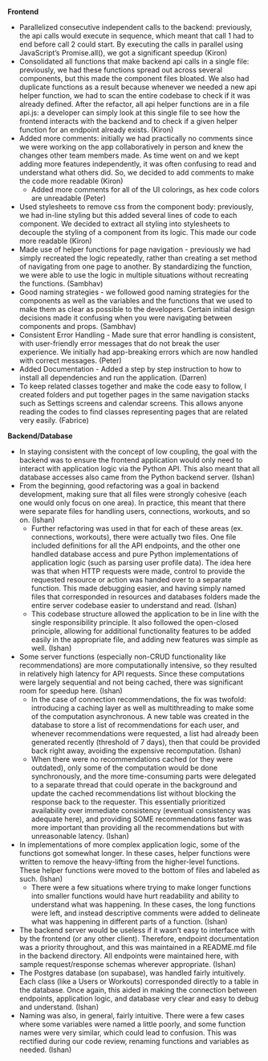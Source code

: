 **Frontend**
- Parallelized consecutive independent calls to the backend: previously, the api calls would execute in sequence, which meant that call 1 had to end before call 2 could start. By executing the calls in parallel using JavaScript’s Promise.all(), we got a significant speedup (Kiron)
- Consolidated all functions that make backend api calls in a single file: previously, we had these functions spread out across several components, but this made the component files bloated. We also had duplicate functions as a result because whenever we needed a  new api helper function, we had to scan the entire codebase to check if it was already defined. After the refactor, all api helper functions are in a file api.js: a developer can simply look at this single file to see how the frontend interacts with the backend and to check if a given helper function for an endpoint already exists. (Kiron)
- Added more comments: initially we had practically no comments since we were working on the app collaboratively in person and knew the changes other team members made. As time went on and we kept adding more features independently, it was often confusing to read and understand what others did. So, we decided to add comments to make the code more readable (Kiron)
  - Added more comments for all of the UI colorings, as hex code colors are unreadable (Peter)
- Used stylesheets to remove css from the component body: previously, we had in-line styling but this added several lines of code to each component. We decided to extract all styling into stylesheets to decouple the styling of a component from its logic. This made our code more readable (Kiron)
- Made use of helper functions for page navigation - previously we had simply recreated the logic repeatedly, rather than creating a set method of navigating from one page to another. By standardizing the function, we were able to use the logic in multiple situations without recreating the functions. (Sambhav)
- Good naming strategies - we followed good naming strategies for the components as well as the variables and the functions that we used to make them as clear as possible to the developers. Certain initial design decisions made it confusing when you were navigating between components and props. (Sambhav)
- Consistent Error Handling - Made sure that error handling is consistent, with user-friendly error messages that do not break the user experience. We initially had app-breaking errors which are now handled with correct messages. (Peter)
- Added Documentation - Added a step by step instruction to how to install all dependencies and run the application. (Darren)
- To keep related classes together and make the code easy to follow, I created folders and put together pages in the same navigation stacks such as Settings screens and calendar screens. This allows anyone reading the codes to find classes representing pages that are related very easily. (Fabrice)

**Backend/Database**
- In staying consistent with the concept of low coupling, the goal with the backend was to ensure the frontend application would only need to interact with application logic via the Python API. This also meant that all database accesses also came from the Python backend server. (Ishan)
- From the beginning, good refactoring was a goal in backend development, making sure that all files were strongly cohesive (each one would only focus on one area). In practice, this meant that there were separate files for handling users, connections, workouts, and so on. (Ishan)
  - Further refactoring was used in that for each of these areas (ex. connections, workouts), there were actually two files. One file included definitions for all the API endpoints, and the other one handled database access and pure Python implementations of application logic (such as parsing user profile data). The idea here was that when HTTP requests were made, control to provide the requested resource or action was handed over to a separate function. This made debugging easier, and having simply named files that corresponded in resources and databases folders made the entire server codebase easier to understand and read. (Ishan)
  - This codebase structure allowed the application to be in line with the single responsibility principle. It also followed the open-closed principle, allowing for additional functionality features to be added easily in the appropriate file, and adding new features was simple as well. (Ishan)
- Some server functions (especially non-CRUD functionality like recommendations) are more computationally intensive, so they resulted in relatively high latency for API requests. Since these computations were largely sequential and not being cached, there was significant room for speedup here. (Ishan)
  - In the case of connection recommendations, the fix was twofold: introducing a caching layer as well as multithreading to make some of the computation asynchronous. A new table was created in the database to store a list of recommendations for each user, and whenever recommendations were requested, a list had already been generated recently (threshold of 7 days), then that could be provided back right away, avoiding the expensive recomputation. (Ishan)
  - When there were no recommendations cached (or they were outdated), only some of the computation would be done synchronously, and the more time-consuming parts were delegated to a separate thread that could operate in the background and update the cached recommendations list without blocking the response back to the requester. This essentially prioritized availability over immediate consistency (eventual consistency was adequate here), and providing SOME recommendations faster was more important than providing all the recommendations but with unreasonable latency. (Ishan)
- In implementations of more complex application logic, some of the functions got somewhat longer. In these cases, helper functions were written to remove the heavy-lifting from the higher-level functions. These helper functions were moved to the bottom of files and labeled as such. (Ishan)
  - There were a few situations where trying to make longer functions into smaller functions would have hurt readability and ability to understand what was happening. In these cases, the long functions were left, and instead descriptive comments were added to delineate what was happening in different parts of a function. (Ishan)
- The backend server would be useless if it wasn’t easy to interface with by the frontend (or any other client). Therefore, endpoint documentation was a priority throughout, and this was maintained in a README.md file in the backend directory. All endpoints were maintained here, with sample request/response schemas wherever appropriate. (Ishan)
- The Postgres database (on supabase), was handled fairly intuitively. Each class (like a Users or Workouts) corresponded directly to a table in the database. Once again, this aided in making the connection between endpoints, application logic, and database very clear and easy to debug and understand. (Ishan)
- Naming was also, in general, fairly intuitive. There were a few cases where some variables were named a little poorly, and some function names were very similar, which could lead to confusion. This was rectified during our code review, renaming functions and variables as needed. (Ishan)
